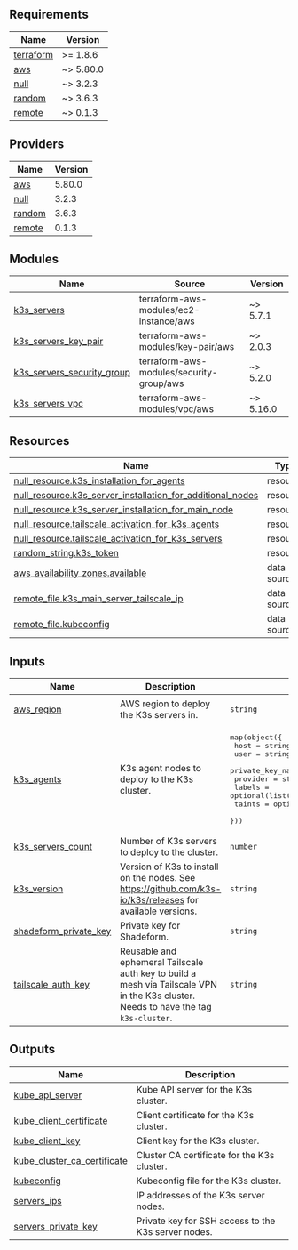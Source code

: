<!-- BEGIN_TF_DOCS -->
## Requirements

| Name | Version |
|------|---------|
| <a name="requirement_terraform"></a> [terraform](#requirement\_terraform) | >= 1.8.6 |
| <a name="requirement_aws"></a> [aws](#requirement\_aws) | ~> 5.80.0 |
| <a name="requirement_null"></a> [null](#requirement\_null) | ~> 3.2.3 |
| <a name="requirement_random"></a> [random](#requirement\_random) | ~> 3.6.3 |
| <a name="requirement_remote"></a> [remote](#requirement\_remote) | ~> 0.1.3 |

## Providers

| Name | Version |
|------|---------|
| <a name="provider_aws"></a> [aws](#provider\_aws) | 5.80.0 |
| <a name="provider_null"></a> [null](#provider\_null) | 3.2.3 |
| <a name="provider_random"></a> [random](#provider\_random) | 3.6.3 |
| <a name="provider_remote"></a> [remote](#provider\_remote) | 0.1.3 |

## Modules

| Name | Source | Version |
|------|--------|---------|
| <a name="module_k3s_servers"></a> [k3s\_servers](#module\_k3s\_servers) | terraform-aws-modules/ec2-instance/aws | ~> 5.7.1 |
| <a name="module_k3s_servers_key_pair"></a> [k3s\_servers\_key\_pair](#module\_k3s\_servers\_key\_pair) | terraform-aws-modules/key-pair/aws | ~> 2.0.3 |
| <a name="module_k3s_servers_security_group"></a> [k3s\_servers\_security\_group](#module\_k3s\_servers\_security\_group) | terraform-aws-modules/security-group/aws | ~> 5.2.0 |
| <a name="module_k3s_servers_vpc"></a> [k3s\_servers\_vpc](#module\_k3s\_servers\_vpc) | terraform-aws-modules/vpc/aws | ~> 5.16.0 |

## Resources

| Name | Type |
|------|------|
| [null_resource.k3s_installation_for_agents](https://registry.terraform.io/providers/hashicorp/null/latest/docs/resources/resource) | resource |
| [null_resource.k3s_server_installation_for_additional_nodes](https://registry.terraform.io/providers/hashicorp/null/latest/docs/resources/resource) | resource |
| [null_resource.k3s_server_installation_for_main_node](https://registry.terraform.io/providers/hashicorp/null/latest/docs/resources/resource) | resource |
| [null_resource.tailscale_activation_for_k3s_agents](https://registry.terraform.io/providers/hashicorp/null/latest/docs/resources/resource) | resource |
| [null_resource.tailscale_activation_for_k3s_servers](https://registry.terraform.io/providers/hashicorp/null/latest/docs/resources/resource) | resource |
| [random_string.k3s_token](https://registry.terraform.io/providers/hashicorp/random/latest/docs/resources/string) | resource |
| [aws_availability_zones.available](https://registry.terraform.io/providers/hashicorp/aws/latest/docs/data-sources/availability_zones) | data source |
| [remote_file.k3s_main_server_tailscale_ip](https://registry.terraform.io/providers/tenstad/remote/latest/docs/data-sources/file) | data source |
| [remote_file.kubeconfig](https://registry.terraform.io/providers/tenstad/remote/latest/docs/data-sources/file) | data source |

## Inputs

| Name | Description | Type | Default | Required |
|------|-------------|------|---------|:--------:|
| <a name="input_aws_region"></a> [aws\_region](#input\_aws\_region) | AWS region to deploy the K3s servers in. | `string` | `"us-east-1"` | no |
| <a name="input_k3s_agents"></a> [k3s\_agents](#input\_k3s\_agents) | K3s agent nodes to deploy to the K3s cluster. | <pre>map(object({<br/>    host             = string<br/>    user             = string<br/>    private_key_name = string<br/>    provider         = string<br/>    labels           = optional(list(string), [])<br/>    taints           = optional(list(string), [])<br/>  }))</pre> | `{}` | no |
| <a name="input_k3s_servers_count"></a> [k3s\_servers\_count](#input\_k3s\_servers\_count) | Number of K3s servers to deploy to the cluster. | `number` | `1` | no |
| <a name="input_k3s_version"></a> [k3s\_version](#input\_k3s\_version) | Version of K3s to install on the nodes. See https://github.com/k3s-io/k3s/releases for available versions. | `string` | n/a | yes |
| <a name="input_shadeform_private_key"></a> [shadeform\_private\_key](#input\_shadeform\_private\_key) | Private key for Shadeform. | `string` | n/a | yes |
| <a name="input_tailscale_auth_key"></a> [tailscale\_auth\_key](#input\_tailscale\_auth\_key) | Reusable and ephemeral Tailscale auth key to build a mesh via Tailscale VPN in the K3s cluster. Needs to have the tag `k3s-cluster`. | `string` | n/a | yes |

## Outputs

| Name | Description |
|------|-------------|
| <a name="output_kube_api_server"></a> [kube\_api\_server](#output\_kube\_api\_server) | Kube API server for the K3s cluster. |
| <a name="output_kube_client_certificate"></a> [kube\_client\_certificate](#output\_kube\_client\_certificate) | Client certificate for the K3s cluster. |
| <a name="output_kube_client_key"></a> [kube\_client\_key](#output\_kube\_client\_key) | Client key for the K3s cluster. |
| <a name="output_kube_cluster_ca_certificate"></a> [kube\_cluster\_ca\_certificate](#output\_kube\_cluster\_ca\_certificate) | Cluster CA certificate for the K3s cluster. |
| <a name="output_kubeconfig"></a> [kubeconfig](#output\_kubeconfig) | Kubeconfig file for the K3s cluster. |
| <a name="output_servers_ips"></a> [servers\_ips](#output\_servers\_ips) | IP addresses of the K3s server nodes. |
| <a name="output_servers_private_key"></a> [servers\_private\_key](#output\_servers\_private\_key) | Private key for SSH access to the K3s server nodes. |
<!-- END_TF_DOCS -->